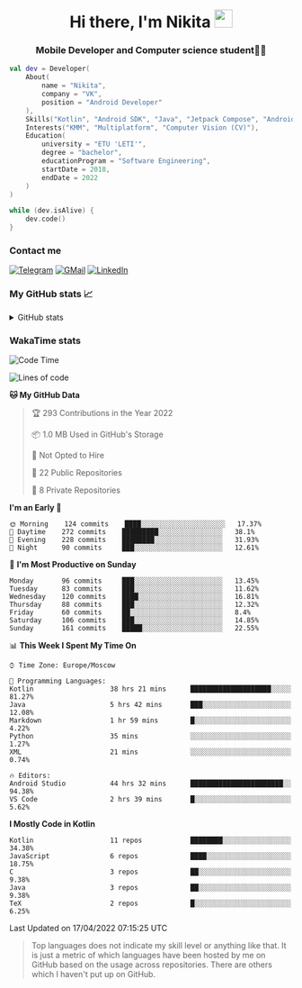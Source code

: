 <h1 align="center">
Hi there, I'm Nikita 
<img src="https://github.com/blackcater/blackcater/raw/main/images/Hi.gif" height="32"/>
</h1>
<h3 align="center">Mobile Developer and Computer science student👨‍💻</h3>

```kotlin
val dev = Developer(
    About(
        name = "Nikita",
        company = "VK",
        position = "Android Developer"
    ),
    Skills("Kotlin", "Android SDK", "Java", "Jetpack Compose", "Android Jetpack"),
    Interests("KMM", "Multiplatform", "Computer Vision (CV)"),
    Education(
        university = "ETU 'LETI'",
        degree = "bachelor",
        educationProgram = "Software Engineering",
        startDate = 2018,
        endDate = 2022
    )
)

while (dev.isAlive) {
    dev.code()
}
```

### Contact me

[![Telegram](https://img.shields.io/badge/Telegram-white?style=for-the-badge&logo=telegram&logoColor=29e9ea)](https://t.me/po4yka)
[![GMail](https://img.shields.io/badge/Gmail-white?style=for-the-badge&logo=gmail&logoColor=d14836)](mailto:pochaev.nik@gmail.com)
[![LinkedIn](https://img.shields.io/badge/linkedin%20-white.svg?&style=for-the-badge&logo=linkedin&logoColor=%230077B5)](https://www.linkedin.com/in/nikita-pochaev-415b5a1a1)

### My GitHub stats 📈

<details>
  <summary>GitHub stats</summary>
  <p align="center">
    <img src="https://github-readme-stats.vercel.app/api?username=po4yka&show_icons=true&theme=dark" />
  </p>
</details>

### WakaTime stats

<!--START_SECTION:waka-->
![Code Time](http://img.shields.io/badge/Code%20Time-2%2C612%20hrs%2013%20mins-blue)

![Lines of code](https://img.shields.io/badge/From%20Hello%20World%20I%27ve%20Written-1%20Million%20lines%20of%20code-blue)

**🐱 My GitHub Data** 

> 🏆 293 Contributions in the Year 2022
 > 
> 📦 1.0 MB Used in GitHub's Storage 
 > 
> 🚫 Not Opted to Hire
 > 
> 📜 22 Public Repositories 
 > 
> 🔑 8 Private Repositories  
 > 
**I'm an Early 🐤** 

```text
🌞 Morning    124 commits    ████░░░░░░░░░░░░░░░░░░░░░   17.37% 
🌆 Daytime    272 commits    █████████░░░░░░░░░░░░░░░░   38.1% 
🌃 Evening    228 commits    ████████░░░░░░░░░░░░░░░░░   31.93% 
🌙 Night      90 commits     ███░░░░░░░░░░░░░░░░░░░░░░   12.61%

```
📅 **I'm Most Productive on Sunday** 

```text
Monday       96 commits     ███░░░░░░░░░░░░░░░░░░░░░░   13.45% 
Tuesday      83 commits     ███░░░░░░░░░░░░░░░░░░░░░░   11.62% 
Wednesday    120 commits    ████░░░░░░░░░░░░░░░░░░░░░   16.81% 
Thursday     88 commits     ███░░░░░░░░░░░░░░░░░░░░░░   12.32% 
Friday       60 commits     ██░░░░░░░░░░░░░░░░░░░░░░░   8.4% 
Saturday     106 commits    ███░░░░░░░░░░░░░░░░░░░░░░   14.85% 
Sunday       161 commits    █████░░░░░░░░░░░░░░░░░░░░   22.55%

```


📊 **This Week I Spent My Time On** 

```text
⌚︎ Time Zone: Europe/Moscow

💬 Programming Languages: 
Kotlin                   38 hrs 21 mins      ████████████████████░░░░░   81.27% 
Java                     5 hrs 42 mins       ███░░░░░░░░░░░░░░░░░░░░░░   12.08% 
Markdown                 1 hr 59 mins        █░░░░░░░░░░░░░░░░░░░░░░░░   4.22% 
Python                   35 mins             ░░░░░░░░░░░░░░░░░░░░░░░░░   1.27% 
XML                      21 mins             ░░░░░░░░░░░░░░░░░░░░░░░░░   0.74%

🔥 Editors: 
Android Studio           44 hrs 32 mins      ███████████████████████░░   94.38% 
VS Code                  2 hrs 39 mins       █░░░░░░░░░░░░░░░░░░░░░░░░   5.62%

```

**I Mostly Code in Kotlin** 

```text
Kotlin                   11 repos            ████████░░░░░░░░░░░░░░░░░   34.38% 
JavaScript               6 repos             ████░░░░░░░░░░░░░░░░░░░░░   18.75% 
C                        3 repos             ██░░░░░░░░░░░░░░░░░░░░░░░   9.38% 
Java                     3 repos             ██░░░░░░░░░░░░░░░░░░░░░░░   9.38% 
TeX                      2 repos             █░░░░░░░░░░░░░░░░░░░░░░░░   6.25%

```



 Last Updated on 17/04/2022 07:15:25 UTC
<!--END_SECTION:waka-->

> Top languages does not indicate my skill level or anything like that. It is just a metric of which languages have been hosted by me on GitHub based on the usage across repositories. There are others which I haven't put up on GitHub.

